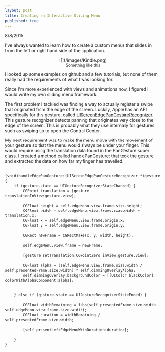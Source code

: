 ```yaml
---
layout: post
title: Creating an Interactive Sliding Menu
published: true
---
```




8/8/2015

I've always wanted to learn how to create a custom menus that slides in from the left or right hand side of the application. 

<div style="text-align:center" markdown ="1">
![](/images/Kindle.png)
</div>
<div style="text-align:center; font-size:0.9em">Something like this</div>

I looked up some examples on github and a few tutorials, but none of them really had the requirements of what I was looking for. 

Since I'm more experienced with views and animations now, I figured I would write my own sliding menu framework. 


The first problem I tackled was finding a way to actually register a swipe that originated from the edge of the screen. Luckily, Apple has an API specifically for this gesture, called [UIScreenEdgePanGestureRecognizer](https://developer.apple.com/library/prerelease/ios/documentation/UIKit/Reference/UIScreenEdgePanGestureRecognizer_class/index.html). This gesture recognizer detects panning that originates very close to the edge of the screen. This is probably what they use internally for gestures such as swiping up to open the Control Center. 

My next requirement was to make the menu move with the movement of your gesture so that the menu would always be under your finger. This would require using the translation data found in the PanGesture super class. I created a method called handlePanGesture: that took the gesture and extracted the data on how far my finger has travelled. 
<pre><code>
(void)handleEdgePanGesture:(UIScreenEdgePanGestureRecognizer *)gesture
{
    if (gesture.state == UIGestureRecognizerStateChanged) {
        CGPoint translation = [gesture translationInView:gesture.view];
        
        CGFloat height = self.edgeMenu.view.frame.size.height;
        CGFloat width = self.edgeMenu.view.frame.size.width + translation.x;
        CGFloat x = self.edgeMenu.view.frame.origin.x;
        CGFloat y = self.edgeMenu.view.frame.origin.y;
        
        CGRect newFrame = CGRectMake(x, y, width, height);
        
        self.edgeMenu.view.frame = newFrame;
        
        [gesture setTranslation:CGPointZero inView:gesture.view];
        
        CGFloat alpha = (self.edgeMenu.view.frame.size.width / self.presentedFrame.size.width) * self.dimmingOverlayAlpha;
        self.dimmingOverlay.backgroundColor = [[UIColor blackColor] colorWithAlphaComponent:alpha];

        
    } else if (gesture.state == UIGestureRecognizerStateEnded) {
    
        CGFloat widthRemaining = fabs(self.presentedFrame.size.width - self.edgeMenu.view.frame.size.width);
        CGFloat duration = widthRemaining / self.presentedFrame.size.width;
        
        [self presentLeftEdgeMenuWithDuration:duration];

    }
}
</code></pre>


